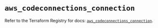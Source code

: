 # `aws_codeconnections_connection`

Refer to the Terraform Registry for docs: [`aws_codeconnections_connection`](https://registry.terraform.io/providers/hashicorp/aws/5.85.0/docs/resources/codeconnections_connection).
